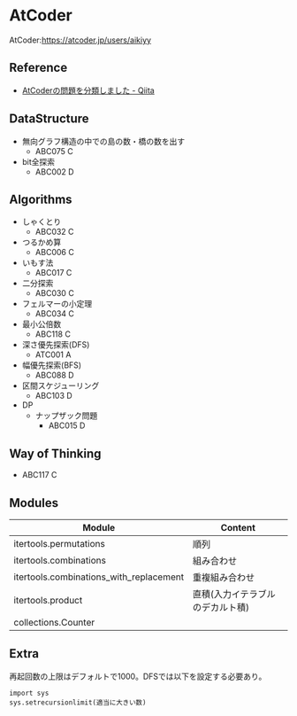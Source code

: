 AtCoder
====
AtCoder:https://atcoder.jp/users/aikiyy 

## Reference
- [AtCoderの問題を分類しました - Qiita](https://qiita.com/KoyanagiHitoshi/items/32dc42d8c5ee75339e54#%E9%99%A4%E6%B3%95)

## DataStructure
- 無向グラフ構造の中での島の数・橋の数を出す
  - ABC075 C
- bit全探索
  - ABC002 D
  
## Algorithms
- しゃくとり
  - ABC032 C
- つるかめ算
  - ABC006 C
- いもす法
  - ABC017 C
- 二分探索
  - ABC030 C
- フェルマーの小定理
  - ABC034 C
- 最小公倍数
  - ABC118 C
- 深さ優先探索(DFS)
  - ATC001 A
- 幅優先探索(BFS)
  - ABC088 D
- 区間スケジューリング
  - ABC103 D
- DP
  - ナップザック問題
    - ABC015 D
  
## Way of Thinking
- ABC117 C

## Modules
| Module | Content |
|--|--|
| itertools.permutations | 順列 |
| itertools.combinations | 組み合わせ |
| itertools.combinations_with_replacement | 重複組み合わせ |
| itertools.product | 直積(入力イテラブルのデカルト積) |
| collections.Counter | |

## Extra
再起回数の上限はデフォルトで1000。DFSでは以下を設定する必要あり。
```
import sys
sys.setrecursionlimit(適当に大きい数) 
```

